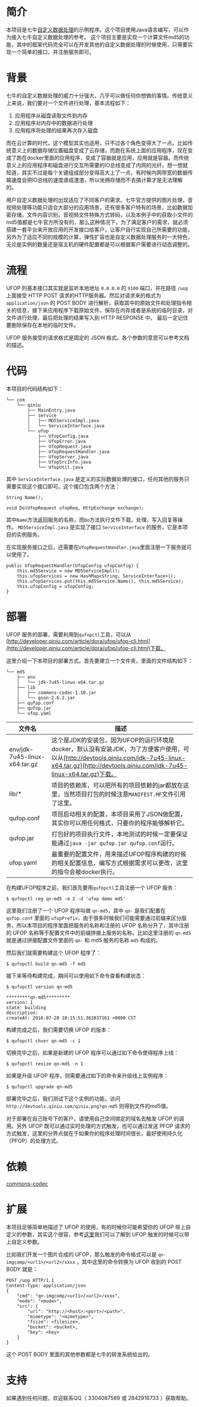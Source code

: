 # 简介
本项目是七牛[自定义数据处理](http://developer.qiniu.com/article/dora/ufop/ufop-introduction.html)的示例程序。这个项目使用Java语言编写，可以作为接入七牛自定义数据处理的参考。
这个项目主要是实现一个计算文件md5的功能，其中的框架代码完全可以在开发其他的自定义数据处理的时候使用，只需要实现一个简单的接口，并注册服务即可。


# 背景

七牛的自定义数据处理的威力十分强大，几乎可以做任何你想做的事情。传统意义上来说，我们要对一个文件进行处理，基本流程如下：

1. 应用程序从磁盘读取文件到内存
2. 应用程序对内存中的数据进行处理
3. 应用程序将处理的结果再次存入磁盘

而在云计算的时代，这个模型其实也适用，只不过各个角色变得大了一点。比如传统意义上的数据存储位置磁盘变成了云存储，而跑在系统上面的应用程序，现在变成了跑在docker里面的应用程序，变成了容器就是应用，应用就是容器。而传统意义上的应用程序和磁盘进行交互所需要的IO总线变成了内网的光纤。想一想就知道，其实不过是每个关键组成部分变得高大上了一点，有时候内网带宽的数据传输速度会把IO总线的速度虐成渣渣，所以坐拥存储而不去搞计算才是无法理解的。

用户自定义数据处理的出现适应了不同客户的需求。七牛官方提供的图片处理，音视频处理等功能只适合大部分的应用场景，还有很多客户特有的场景，比如数据加密存储，文件内容识别，音视频文件特殊方式转码，以及本例子中的获取小文件的md5值都是七牛官方所没有的，那么这种情况下，为了满足客户的需求，就必须搭建一套平台来开放应用的开发接口给客户，让客户自行实现自己所需要的功能，另外为了适应不同的规模的计算，弹性扩容也是自定义数据处理服务的一大特色，无论是实例的数量还是宿主机的硬件配置都是可以根据客户需要进行动态调整的。

# 流程

UFOP 的基本接口其实就是监听本地地址 `0.0.0.0`  的 `9100` 端口，并在路径 `/uop` 上面接受 HTTP POST 请求的HTTP服务器。然后对请求来的格式为 `application/json` 的 POST BODY 进行解析，获取其中的原始文件和处理指令相关的信息，接下来应用程序下载原始文件，保存在内存或者是系统的临时目录，对文件进行处理，最后把处理的结果写入到 HTTP RESPONSE 中。 最后一定记住要删除保存在本地的临时文件。

UFOP 服务接受的请求格式是固定的 JSON 格式。各个参数的意思可以参考文档的描述。

# 代码

本项目的代码结构如下：

```
└── com
    └── qiniu
        ├── MainEntry.java
        ├── service
        │   ├── MD5ServiceImpl.java
        │   └── ServiceInterface.java
        └── ufop
            ├── UfopConfig.java
            ├── UfopError.java
            ├── UfopRequest.java
            ├── UfopRequestHandler.java
            ├── UfopServer.java
            ├── UfopSrcInfo.java
            └── UfopUtil.java
```

其中 `ServiceInterface.java` 是定义的实际数据处理的接口，任何其他的服务只需要实现这个接口即可。这个接口包含两个方法：

```
String Name();

void Do(UfopRequest ufopReq, HttpExchange exchange);
```

其中`Name`方法返回服务的名称，而`Do`方法执行文件下载，处理，写入回复等操作。
`MD5ServiceImpl.java` 是实现了接口 `ServiceInterface` 的服务，它是本项目的实例服务。

在实现服务接口之后，还需要在`UfopRequestHandler.java`里面注册一下服务就可以使用了。

```
public UfopRequestHandler(UfopConfig ufopConfig) {
    this.md5Service = new MD5ServiceImpl();
    this.ufopServices = new HashMap<String, ServiceInterface>();
    this.ufopServices.put(this.md5Service.Name(), this.md5Service);
    this.ufopConfig = ufopConfig;
}
```

# 部署

UFOP 服务的部署，需要利用到`qufopctl`工具，可以从[http://developer.qiniu.com/article/dora/ufop/ufop-cli.html](http://developer.qiniu.com/article/dora/ufop/ufop-cli.html)下载。

这里介绍一下本项目的部署方式。首先要建立一个文件夹，里面的文件结构如下：

```
└── md5
    ├── env
    │   └── jdk-7u45-linux-x64.tar.gz
    ├── lib
    │   ├── commons-codec-1.10.jar
    │   └── gson-2.6.2.jar
    ├── qufop.conf
    ├── qufop.jar
    └── ufop.yaml
```

|文件名|描述|
|-----|----|
|env/jdk-7u45-linux-x64.tar.gz|这个是JDK的安装包，因为UFOP的运行环境是docker，默认没有安装JDK，为了方便客户使用，可以从[http://devtools.qiniu.com/jdk-7u45-linux-x64.tar.gz](http://devtools.qiniu.com/jdk-7u45-linux-x64.tar.gz)下载。|
|lib/*|项目的依赖库，可以把所有的项目依赖的jar都放在这里，当然项目打包的时候注意`MANIFEST.MF`文件引用了这里。|
|qufop.conf|项目启动相关的配置，本项目采用了JSON做配置，其实你可以用任何格式，只要你的程序能够解析它。|
|qufop.jar|打包好的项目执行文件，本地测试的时候一定要保证能通过`java -jar qufop.jar qufop.conf`运行。|
|ufop.yaml|最重要的配置文件，用来描述UFOP程序构建的时候的相关配置信息，编写方式根据需求可以更改，这里的指令会被docker执行。|

在构建UFOP程序之前，我们首先要用`qufopctl`工具注册一个 UFOP 服务：

```
$ qufopctl reg qn-md5 -m 2 -d 'ufop demo md5'
```

这里我们注册了一个 UFOP 程序叫做 `qn-md5`，其中 `qn-` 是我们配置在 `qufop.conf` 里面的 `ufopPrefix`，由于很多时候我们可能需要通过前缀来区分服务，所以本项目的程序里面把服务的名称和注册的 UFOP 名称分开了，其中注册的 UFOP 名称等于配置文件中的前缀拼接上服务的名称。比如这里注册的 `qn-md5` 就是通过拼接配置文件里面的 `qn-` 和 md5 服务的名称 `md5` 构成的。

然后我们就需要构建这个 UFOP 程序了：

```
$ qufopctl build qn-md5 -f md5
```

接下来等待构建完成，期间可以使用如下命令查看构建状态：

```
$ qufopctl version qn-md5

*********qn-md5*********
version: 1
state: building
description:
createAt: 2016-07-28 18:15:51.363837161 +0800 CST
```

构建完成之后，我们需要切换 UFOP 的版本：

```
$ qufopctl chver qn-md5 -c 1
```

切换完毕之后，如果是新建的 UFOP 程序可以通过如下命令使得程序上线：

```
$ qufopctl resize qn-md5 -n 1
```

如果是升级 UFOP 程序，则需要通过如下的命令来升级线上实例程序：

```
$ qufopctl upgrade qn-md5
```

部署完毕之后，我们测试下这个实例的功能，访问 `http://devtools.qiniu.com/qiniu.png?qn-md5` 则得到文件的md5值。

对于部署在自己账号下的客户，请使用自己空间绑定的域名去触发 UFOP 的调用。另外 UFOP 既可以通过实时处理的方式触发，也可以通过发送 PFOP 请求的方式触发，这里的分界点就在于如果你的程序处理时间很长，最好使用持久化（PFOP）的处理方式。

# 依赖

[commons-codec](http://commons.apache.org/proper/commons-codec/)


# 扩展

本项目足够简单地描述了 UFOP 的使用，有的时候你可能希望你的 UFOP 带上自定义的参数，其实这个很容，参考[这里](http://developer.qiniu.com/article/dora/ufop/ufop-fast.html)我们可以了解到 UFOP 触发的时候可以带上自定义参数。

比如我们开发一个图片合成的 UFOP，那么触发的命令格式可以是 `qn-imgcomp/<url1>/<url2>/xxxx` ，其中这里的命令转换为 UFOP 收到的 POST BODY 就是：

```
POST /uop HTTP/1.1  
Content-Type: application/json
{
    "cmd": "qn-imgcomp/<url1>/<url2>/xxxx",
    "mode": "<mode>",
    "src": {
        "url": "http://<host>:<port>/<path>",
        "mimetype": "<mimetype>",
        "fsize": <filesize>,
        "bucket": <bucket>,
        "key": <key>
    }
}
```

这个 POST BODY 里面的其他参数都是七牛的转发系统给出的。


# 支持

如果遇到任何问题，欢迎联系QQ（ 3304087589 或 2842916733 ）获取帮助。